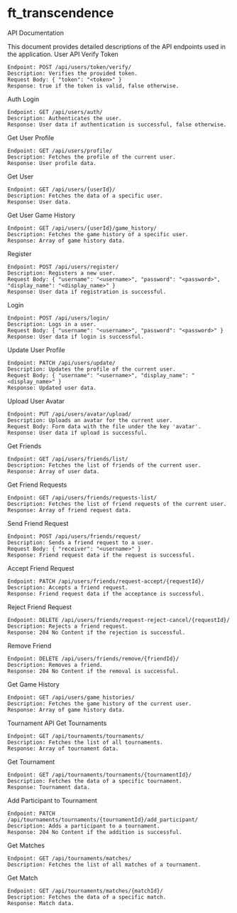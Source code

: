 # ft_transcendence

API Documentation

This document provides detailed descriptions of the API endpoints used in the application.
User API
Verify Token

    Endpoint: POST /api/users/token/verify/
    Description: Verifies the provided token.
    Request Body: { "token": "<token>" }
    Response: true if the token is valid, false otherwise.

Auth Login

    Endpoint: GET /api/users/auth/
    Description: Authenticates the user.
    Response: User data if authentication is successful, false otherwise.

Get User Profile

    Endpoint: GET /api/users/profile/
    Description: Fetches the profile of the current user.
    Response: User profile data.

Get User

    Endpoint: GET /api/users/{userId}/
    Description: Fetches the data of a specific user.
    Response: User data.

Get User Game History

    Endpoint: GET /api/users/{userId}/game_history/
    Description: Fetches the game history of a specific user.
    Response: Array of game history data.

Register

    Endpoint: POST /api/users/register/
    Description: Registers a new user.
    Request Body: { "username": "<username>", "password": "<password>", "display_name": "<display_name>" }
    Response: User data if registration is successful.

Login

    Endpoint: POST /api/users/login/
    Description: Logs in a user.
    Request Body: { "username": "<username>", "password": "<password>" }
    Response: User data if login is successful.

Update User Profile

    Endpoint: PATCH /api/users/update/
    Description: Updates the profile of the current user.
    Request Body: { "username": "<username>", "display_name": "<display_name>" }
    Response: Updated user data.

Upload User Avatar

    Endpoint: PUT /api/users/avatar/upload/
    Description: Uploads an avatar for the current user.
    Request Body: Form data with the file under the key 'avatar'.
    Response: User data if upload is successful.

Get Friends

    Endpoint: GET /api/users/friends/list/
    Description: Fetches the list of friends of the current user.
    Response: Array of user data.

Get Friend Requests

    Endpoint: GET /api/users/friends/requests-list/
    Description: Fetches the list of friend requests of the current user.
    Response: Array of friend request data.

Send Friend Request

    Endpoint: POST /api/users/friends/request/
    Description: Sends a friend request to a user.
    Request Body: { "receiver": "<username>" }
    Response: Friend request data if the request is successful.

Accept Friend Request

    Endpoint: PATCH /api/users/friends/request-accept/{requestId}/
    Description: Accepts a friend request.
    Response: Friend request data if the acceptance is successful.

Reject Friend Request

    Endpoint: DELETE /api/users/friends/request-reject-cancel/{requestId}/
    Description: Rejects a friend request.
    Response: 204 No Content if the rejection is successful.

Remove Friend

    Endpoint: DELETE /api/users/friends/remove/{friendId}/
    Description: Removes a friend.
    Response: 204 No Content if the removal is successful.

Get Game History

    Endpoint: GET /api/users/game_histories/
    Description: Fetches the game history of the current user.
    Response: Array of game history data.

Tournament API
Get Tournaments

    Endpoint: GET /api/tournaments/tournaments/
    Description: Fetches the list of all tournaments.
    Response: Array of tournament data.

Get Tournament

    Endpoint: GET /api/tournaments/tournaments/{tournamentId}/
    Description: Fetches the data of a specific tournament.
    Response: Tournament data.

Add Participant to Tournament

    Endpoint: PATCH /api/tournaments/tournaments/{tournamentId}/add_participant/
    Description: Adds a participant to a tournament.
    Response: 204 No Content if the addition is successful.

Get Matches

    Endpoint: GET /api/tournaments/matches/
    Description: Fetches the list of all matches of a tournament.

Get Match

    Endpoint: GET /api/tournaments/matches/{matchId}/
    Description: Fetches the data of a specific match.
    Response: Match data.

